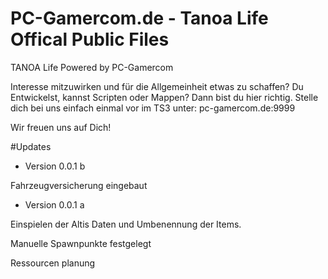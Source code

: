 # PC-Gamercom.de - Tanoa Life Offical Public Files
TANOA Life Powered by PC-Gamercom


Interesse mitzuwirken und für die Allgemeinheit etwas zu schaffen? Du Entwickelst, kannst Scripten oder Mappen?
Dann bist du hier richtig. Stelle dich bei uns einfach einmal vor im TS3 unter: pc-gamercom.de:9999

Wir freuen uns auf Dich!

#Updates

- Version 0.0.1 b
 
 Fahrzeugversicherung eingebaut

- Version 0.0.1 a
 
 Einspielen der Altis Daten und Umbenennung der Items.
 
 Manuelle Spawnpunkte festgelegt
 
 Ressourcen planung
